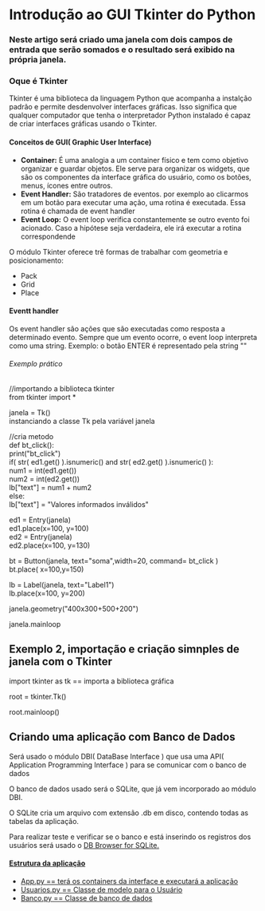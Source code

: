 <h1>Introdução ao GUI Tkinter do Python</h1>
<h3>Neste artigo será criado uma janela com dois campos de entrada que serão somados e o
resultado será exibido na própria janela.</h3>
<h3>Oque é Tkinter</h3>
<p>Tkinter é uma biblioteca da linguagem Python que acompanha a instalção padrão e permite desdenvolver interfaces gráficas. Isso significa que qualquer computador que tenha o interpretador Python instalado é capaz de criar interfaces gráficas usando o Tkinter.</p>
<h4>Conceitos de GUI( Graphic User Interface)</h4>
<ul>
	<li><strong>Container:</strong> É uma analogia a um container físico e tem como objetivo
	organizar e guardar objetos. Ele serve para organizar os widgets, que são os componentes da
	 interface gráfica do usuário, como os botões, menus, ícones entre outros. </li>
	 <li><strong>Event Handler:</strong> São tratadores de eventos. por exemplo ao clicarmos em um botão
	 para executar uma ação, uma rotina é executada. Essa rotina é chamada de event handler</li>
	 <li><strong>Event Loop:</strong> O event loop verifica constantemente se outro evento foi acionado. 
	 Caso a hipótese seja verdadeira, ele irá executar a rotina correspondende</li>
</ul>
<p>O módulo Tkinter oferece trê formas de trabalhar com geometria e posicionamento:</p>
<ul>
	<li>Pack</li>
	<li>Grid</li>
	<li>Place</li>
</ul>
<h4>Eventt handler</h4>
<p>Os event handler são ações que são executadas como resposta a determinado evento. Sempre que um evento ocorre, o event loop
interpreta como uma string. Exemplo: o botão ENTER é representado pela string "<Return>"</p>


<h6>Exemplo prático</h6>

//importando a biblioteca tkinter<br>
from tkinter import *<br>


janela = Tk()<br> instanciando a classe Tk pela variável janela

//cria metodo <br>
def bt_click():<br>
    print("bt_click")<br>
    if( str( ed1.get() ).isnumeric() and str( ed2.get() ).isnumeric()  ):<br>
        num1 = int(ed1.get())<br>
        num2 = int(ed2.get())<br>
        lb["text"] = num1 + num2<br>
    else:<br>
        lb["text"] = "Valores informados inválidos"<br>

ed1 = Entry(janela)<br>
ed1.place(x=100, y=100)<br>
ed2 = Entry(janela)<br>
ed2.place(x=100, y=130)<br>

bt = Button(janela, text="soma",width=20, command= bt_click )<br>
bt.place( x=100,y=150)<br>

lb = Label(janela, text="Label1")<br>
lb.place(x=100, y=200)<br>


janela.geometry("400x300+500+200")<br>

janela.mainloop<br>

<h2>Exemplo 2, importação e criação simnples de janela com o Tkinter </h2>

import tkinter as tk == importa a biblioteca gráfica<br>

root = tkinter.Tk()<br>

root.mainloop()<br>

<h2>Criando uma aplicação com Banco de Dados</h2>
<p>Será usado o módulo DBI( DataBase Interface ) que usa uma API( Application Programming Interface ) para se comunicar com o banco de dados</p>
<p>O banco de dados usado será o SQLite, que já vem incorporado ao módulo DBI. 
</p>
<p>O SQLite cria um arquivo com extensão .db em disco, contendo todas as tabelas da aplicação.</p>
<p>Para realizar teste e verificar se o banco e está inserindo os registros dos usuários será usado o <a href="https://sqlitebrowser.org/">DB Browser for SQLite.</p>

<h4>Estrutura da aplicação</h4>
<ul>
	<li>App.py == terá os containers da interface e executará a aplicação</li>
	<li>Usuarios.py == Classe de modelo para o Usuário</li>
	<li>Banco.py == Classe de banco de dados</li>
</ul>